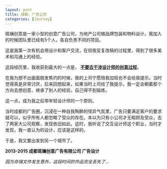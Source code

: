 ```yaml
---
layout: post
title: 成都，广告公司
categories: [Journey]
---
```


斑斓创意是一家小型的创意广告公司，为地产公司做品牌包装和物料设计。我加入的时候团队里已经有5个人，各自负责不同的项目。

这是我第一次有机会用设计和客户交流，在彻夜反复改稿的过程里，得到了很多美术和沟通上的经验。 

这段经历里，我收获到最大的一点是， **<u>不要去干涉设计师的创意过程</u>**。

 在我为想不出画面脱发焦灼的时候，我的上司宁愿陪我加班也不会给我提示。当时觉得真是非常讨厌，后来回想起来，如果当时上司给了我提示，我一定会朝着那个方向去想创意，继承了别人的经验，自己得不到锻炼。 

这一点，成为我之后带年轻设计师的一个原则。 

当时成都的广告圈，沉浸在一种自我陶醉的怪异气氛里，广告只要满足客户的要求就可以，似乎所有人都忽略了受众的存在。本以为只有小公司才无暇顾及受众，去了两家大公司观察，发现依旧如此。这时，我听说了交互设计师这个职业，当时才发现，我一直认为的设计，应该是这样的。 

于是，我又要出发到另一个城市了。 

 **2013-2015 成都斑斓创意广告有限公司 广告设计** 

*因为存储文件发生意外，这段时间的作品完全丢失了…*